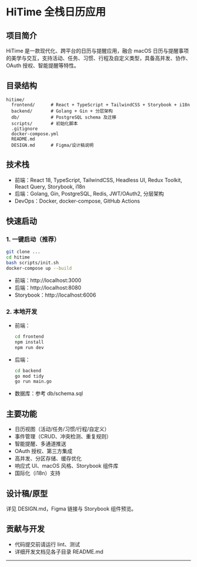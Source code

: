 # HiTime 全栈日历应用

## 项目简介
HiTime 是一款现代化、跨平台的日历与提醒应用，融合 macOS 日历与提醒事项的美学与交互，支持活动、任务、习惯、行程及自定义类型，具备高并发、协作、OAuth 授权、智能提醒等特性。

## 目录结构
```
hitime/
  frontend/      # React + TypeScript + TailwindCSS + Storybook + i18n
  backend/       # Golang + Gin + 分层架构
  db/            # PostgreSQL schema 及迁移
  scripts/       # 初始化脚本
  .gitignore
  docker-compose.yml
  README.md
  DESIGN.md      # Figma/设计稿说明
```

## 技术栈
- 前端：React 18, TypeScript, TailwindCSS, Headless UI, Redux Toolkit, React Query, Storybook, i18n
- 后端：Golang, Gin, PostgreSQL, Redis, JWT/OAuth2, 分层架构
- DevOps：Docker, docker-compose, GitHub Actions

## 快速启动
### 1. 一键启动（推荐）
```bash
git clone ...
cd hitime
bash scripts/init.sh
docker-compose up --build
```
- 前端：http://localhost:3000
- 后端：http://localhost:8080
- Storybook：http://localhost:6006

### 2. 本地开发
- 前端：
  ```bash
  cd frontend
  npm install
  npm run dev
  ```
- 后端：
  ```bash
  cd backend
  go mod tidy
  go run main.go
  ```
- 数据库：参考 db/schema.sql

## 主要功能
- 日历视图（活动/任务/习惯/行程/自定义）
- 事件管理（CRUD、冲突检测、重复规则）
- 智能提醒、多通道推送
- OAuth 授权、第三方集成
- 高并发、分区存储、缓存优化
- 响应式 UI、macOS 风格、Storybook 组件库
- 国际化（i18n）支持

## 设计稿/原型
详见 DESIGN.md，Figma 链接与 Storybook 组件预览。

## 贡献与开发
- 代码提交前请运行 lint、测试
- 详细开发文档见各子目录 README.md

--- 